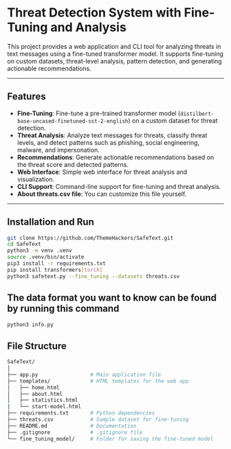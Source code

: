 # Threat Detection System with Fine-Tuning and Analysis

This project provides a web application and CLI tool for analyzing threats in text messages using a fine-tuned transformer model. It supports fine-tuning on custom datasets, threat-level analysis, pattern detection, and generating actionable recommendations.

---

## Features

- **Fine-Tuning**: Fine-tune a pre-trained transformer model (`distilbert-base-uncased-finetuned-sst-2-english`) on a custom dataset for threat detection.
- **Threat Analysis**: Analyze text messages for threats, classify threat levels, and detect patterns such as phishing, social engineering, malware, and impersonation.
- **Recommendations**: Generate actionable recommendations based on the threat score and detected patterns.
- **Web Interface**: Simple web interface for threat analysis and visualization.
- **CLI Support**: Command-line support for fine-tuning and threat analysis.
- **About threats.csv file**: You can customize this file yourself.
---

## Installation and Run

   ```bash
   git clone https://github.com/ThemeHackers/SafeText.git
   cd SafeText
   python3 -m venv .venv
   source .venv/bin/activate
   pip3 install -r requirements.txt
   pip install transformers[torch]
   python3 safetext.py --fine_tuning --datasets threats.csv
```
## The data format you want to know can be found by running this command
   ```bash
   python3 info.py
```
## File Structure
   ```bash
SafeText/
│
├── app.py                 # Main application file
├── templates/             # HTML templates for the web app
│   ├── home.html
│   ├── about.html
│   ├── statistics.html
|   └── start-model.html
├── requirements.txt       # Python dependencies
├── threats.csv            # Sample dataset for fine-tuning
├── README.md              # Documentation
├── .gitignore             # .gitignore file
└── fine_tuning_model/     # Folder for saving the fine-tuned model

```
